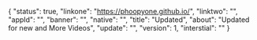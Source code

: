 {
"status": true,
"linkone": "https://phoopyone.github.io/",
"linktwo": "",
"appId": "",
"banner": "",
"native": "",
"title": "Updated",
"about": "Updated for new and More Videos",
"update": "",
"version": 1,
"interstial": ""
}
